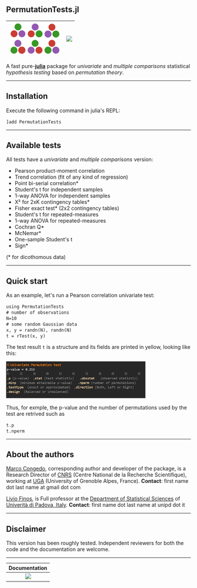 ## PermutationTests.jl

|  <img src="docs/src/assets/logo.png" height="90">   | [![](https://img.shields.io/badge/docs-stable-blue.svg)](https://Marco-Congedo.github.io/PermutationTests.jl/stable) | 
|:---------------------------------------:|:--:|


A fast pure-[**julia**](https://julialang.org/) package for *univariate* and *multiple comparisons* statistical *hypothesis testing* based on *permutation theory*.

---
## Installation

Execute the following command in julia's REPL:

    ]add PermutationTests

---
## Available tests

All tests have a *univariate* and *multiple comparisons* version: 
- Pearson product-moment correlation
- Trend correlation (fit of any kind of regression)
- Point bi-serial correlation*
- Student's t for independent samples
- 1-way ANOVA for independent samples
- Χ² for 2xK contingency tables*
- Fisher exact test* (2x2 contingency tables)
- Student's t for repeated-measures 
- 1-way ANOVA for repeated-measures
- Cochran Q*
- McNemar*
- One-sample Student's t  
- Sign*

(* for dicothomous data) 

---
## Quick start

As an example, let's run a Pearson correlation univariate test:

```
using PermutationTests
# number of observations
N=10 
# some random Gaussian data
x, y = randn(N), randn(N) 
t = rTest(x, y)
```

The test result `t` is a structure and its fields are printed in yellow, 
looking like this:

<img src="docs/src/assets/Result_example.png" width="380">

Thus, for exmple, the p-value and the number of permutations used by the test
are retrived such as

```
t.p
t.nperm
```
---
## About the authors

[Marco Congedo](https://sites.google.com/site/marcocongedo), corresponding author and developer of the package, is a Research Director of [CNRS](http://www.cnrs.fr/en) (Centre National de la Recherche Scientifique), working at
[UGA](https://www.univ-grenoble-alpes.fr/english/) (University of Grenoble Alpes, France).
**Contact**: first name dot last name at gmail dot com

[Livio Finos](https://pnc.unipd.it/finos-livio/), is Full professor at the  [Department of Statistical Sciences](https://www.unipd.it/en/stat) of [Univerità di Padova, Italy](https://pnc.unipd.it/).
**Contact**: first name dot last name at unipd dot it

---
## Disclaimer

This version has been roughly tested.
Independent reviewers for both the code and the documentation are welcome.

---
| **Documentation**  | 
|:---------------------------------------:|
| [![](https://img.shields.io/badge/docs-stable-blue.svg)](https://Marco-Congedo.github.io/PermutationTests.jl/stable) |
